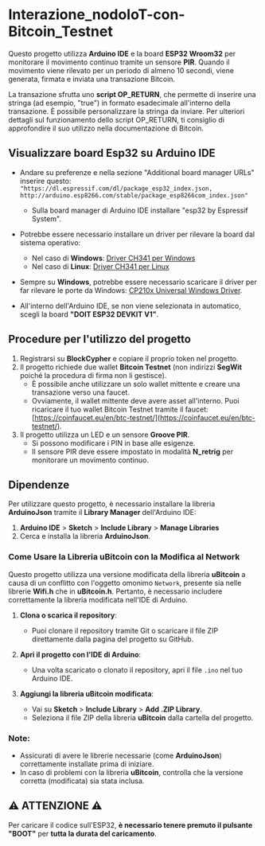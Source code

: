 # Interazione_nodoIoT-con-Bitcoin_Testnet

Questo progetto utilizza **Arduino IDE** e la board **ESP32 Wroom32** per monitorare il movimento continuo tramite un sensore **PIR**. Quando il movimento viene rilevato per un periodo di almeno 10 secondi, viene generata, firmata e inviata una transazione Bitcoin.

La transazione sfrutta uno **script OP_RETURN**, che permette di inserire una stringa (ad esempio, "true") in formato esadecimale all'interno della transazione. È possibile personalizzare la stringa da inviare. Per ulteriori dettagli sul funzionamento dello script OP_RETURN, ti consiglio di approfondire il suo utilizzo nella documentazione di Bitcoin.

   
## Visualizzare board Esp32 su Arduino IDE

- Andare su preferenze e nella sezione "Additional board manager URLs" inserire questo:  
  `"https://dl.espressif.com/dl/package_esp32_index.json, http://arduino.esp8266.com/stable/package_esp8266com_index.json"`

  - Sulla board manager di Arduino IDE installare "esp32 by Espressif System".

- Potrebbe essere necessario installare un driver per rilevare la board dal sistema operativo:
  - Nel caso di **Windows**: [Driver CH341 per Windows](https://www.wch-ic.com/downloads/ch341ser_exe.html)
  - Nel caso di **Linux**: [Driver CH341 per Linux](https://www.wch-ic.com/downloads/CH341SER_LINUX_ZIP.html)

- Sempre su **Windows**, potrebbe essere necessario scaricare il driver per far rilevare le porte da Windows: [CP210x Universal Windows Driver](https://www.silabs.com/products/development-tools/software/usb-to-uart-bridge-vcp-drivers).

- All'interno dell'Arduino IDE, se non viene selezionata in automatico, scegli la board **"DOIT ESP32 DEVKIT V1"**.


## Procedure per l'utilizzo del progetto

1. Registrarsi su **BlockCypher** e copiare il proprio token nel progetto.
2. Il progetto richiede due wallet **Bitcoin Testnet** (non indirizzi **SegWit** poiché la procedura di firma non li gestisce).
   - È possibile anche utilizzare un solo wallet mittente e creare una transazione verso una faucet.
   - Ovviamente, il wallet mittente deve avere asset all'interno. Puoi ricaricare il tuo wallet Bitcoin Testnet tramite il faucet: [https://coinfaucet.eu/en/btc-testnet/](https://coinfaucet.eu/en/btc-testnet/).
3. Il progetto utilizza un LED e un sensore **Groove PIR**. 
   - Si possono modificare i PIN in base alle esigenze.
   - Il sensore PIR deve essere impostato in modalità **N_retrig** per monitorare un movimento continuo.

## Dipendenze

Per utilizzare questo progetto, è necessario installare la libreria **ArduinoJson** tramite il **Library Manager** dell'Arduino IDE:

1. **Arduino IDE** > **Sketch** > **Include Library** > **Manage Libraries**
2. Cerca e installa la libreria **ArduinoJson**.

### Come Usare la Libreria uBitcoin con la Modifica al Network

Questo progetto utilizza una versione modificata della libreria **uBitcoin** a causa di un conflitto con l'oggetto omonimo `Network`, presente sia nelle librerie **Wifi.h** che in **uBitcoin.h**. Pertanto, è necessario includere correttamente la libreria modificata nell'IDE di Arduino.

1. **Clona o scarica il repository**:
   - Puoi clonare il repository tramite Git o scaricare il file ZIP direttamente dalla pagina del progetto su GitHub.

2. **Apri il progetto con l'IDE di Arduino**:
   - Una volta scaricato o clonato il repository, apri il file `.ino` nel tuo Arduino IDE.

3. **Aggiungi la libreria uBitcoin modificata**:
   - Vai su **Sketch** > **Include Library** > **Add .ZIP Library**.
   - Seleziona il file ZIP della libreria **uBitcoin** dalla cartella del progetto.

### Note:
- Assicurati di avere le librerie necessarie (come **ArduinoJson**) correttamente installate prima di iniziare.
- In caso di problemi con la libreria **uBitcoin**, controlla che la versione corretta (modificata) sia stata inclusa.
## :warning: ATTENZIONE :warning:

Per caricare il codice sull'ESP32, **è necessario tenere premuto il pulsante "BOOT"** per **tutta la durata del caricamento**.


